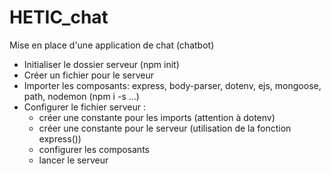 # HETIC_chat

Mise en place d'une application de chat (chatbot)

- Initialiser le dossier serveur (npm init)
- Créer un fichier pour le serveur
- Importer les composants: express, body-parser, dotenv, ejs, mongoose, path, nodemon (npm i -s ...)
- Configurer le fichier serveur : 
    - créer une constante pour les imports (attention à dotenv)
    - créer une constante pour le serveur (utilisation de la fonction express())
    - configurer les composants 
    - lancer le serveur